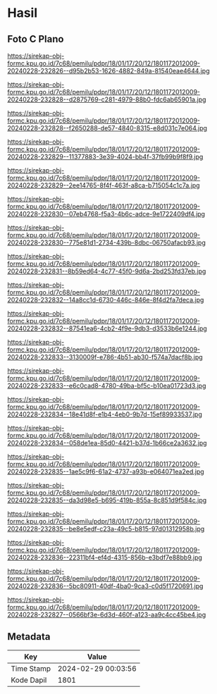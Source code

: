 # Hasil

## Foto C Plano

https://sirekap-obj-formc.kpu.go.id/7c68/pemilu/pdpr/18/01/17/20/12/1801172012009-20240228-232826--d95b2b53-1626-4882-849a-81540eae4644.jpg

https://sirekap-obj-formc.kpu.go.id/7c68/pemilu/pdpr/18/01/17/20/12/1801172012009-20240228-232828--d2875769-c281-4979-88b0-fdc6ab65901a.jpg

https://sirekap-obj-formc.kpu.go.id/7c68/pemilu/pdpr/18/01/17/20/12/1801172012009-20240228-232828--f2650288-de57-4840-8315-e8d031c7e064.jpg

https://sirekap-obj-formc.kpu.go.id/7c68/pemilu/pdpr/18/01/17/20/12/1801172012009-20240228-232829--11377883-3e39-4024-bb4f-37fb99b9f8f9.jpg

https://sirekap-obj-formc.kpu.go.id/7c68/pemilu/pdpr/18/01/17/20/12/1801172012009-20240228-232829--2ee14765-8f4f-463f-a8ca-b715054c1c7a.jpg

https://sirekap-obj-formc.kpu.go.id/7c68/pemilu/pdpr/18/01/17/20/12/1801172012009-20240228-232830--07eb4768-f5a3-4b6c-adce-9e1722409df4.jpg

https://sirekap-obj-formc.kpu.go.id/7c68/pemilu/pdpr/18/01/17/20/12/1801172012009-20240228-232830--775e81d1-2734-439b-8dbc-06750afacb93.jpg

https://sirekap-obj-formc.kpu.go.id/7c68/pemilu/pdpr/18/01/17/20/12/1801172012009-20240228-232831--8b59ed64-4c77-45f0-9d6a-2bd253fd37eb.jpg

https://sirekap-obj-formc.kpu.go.id/7c68/pemilu/pdpr/18/01/17/20/12/1801172012009-20240228-232832--14a8cc1d-6730-446c-846e-8f4d2fa7deca.jpg

https://sirekap-obj-formc.kpu.go.id/7c68/pemilu/pdpr/18/01/17/20/12/1801172012009-20240228-232832--87541ea6-4cb2-4f9e-9db3-d3533b6e1244.jpg

https://sirekap-obj-formc.kpu.go.id/7c68/pemilu/pdpr/18/01/17/20/12/1801172012009-20240228-232833--3130009f-e786-4b51-ab30-f574a7dacf8b.jpg

https://sirekap-obj-formc.kpu.go.id/7c68/pemilu/pdpr/18/01/17/20/12/1801172012009-20240228-232833--e6c0cad8-4780-49ba-bf5c-b10ea01723d3.jpg

https://sirekap-obj-formc.kpu.go.id/7c68/pemilu/pdpr/18/01/17/20/12/1801172012009-20240228-232834--18e41d8f-e1b4-4eb0-9b7d-15ef89933537.jpg

https://sirekap-obj-formc.kpu.go.id/7c68/pemilu/pdpr/18/01/17/20/12/1801172012009-20240228-232834--058de1ea-85d0-4421-b37d-1b66ce2a3632.jpg

https://sirekap-obj-formc.kpu.go.id/7c68/pemilu/pdpr/18/01/17/20/12/1801172012009-20240228-232835--1ae5c9f6-61a2-4737-a93b-e064071ea2ed.jpg

https://sirekap-obj-formc.kpu.go.id/7c68/pemilu/pdpr/18/01/17/20/12/1801172012009-20240228-232835--da3d98e5-b695-419b-855a-8c851d9f584c.jpg

https://sirekap-obj-formc.kpu.go.id/7c68/pemilu/pdpr/18/01/17/20/12/1801172012009-20240228-232835--be8e5edf-c23a-49c5-b815-97d01312958b.jpg

https://sirekap-obj-formc.kpu.go.id/7c68/pemilu/pdpr/18/01/17/20/12/1801172012009-20240228-232836--22311bf4-ef4d-4315-856b-e3bdf7e88bb9.jpg

https://sirekap-obj-formc.kpu.go.id/7c68/pemilu/pdpr/18/01/17/20/12/1801172012009-20240228-232836--5bc80911-40df-4ba0-9ca3-c0d5f1720691.jpg

https://sirekap-obj-formc.kpu.go.id/7c68/pemilu/pdpr/18/01/17/20/12/1801172012009-20240228-232827--0566bf3e-6d3d-460f-a123-aa9c4cc45be4.jpg


## Metadata

| Key        | Value               |
| ---------- | ------------------- |
| Time Stamp | 2024-02-29 00:03:56 |
| Kode Dapil | 1801                |



